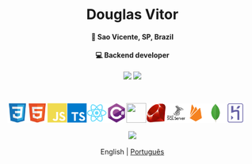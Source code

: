 <div align="center">
  <h1 align="center">Douglas Vitor</h1>

  #### :pushpin: Sao Vicente, SP, Brazil
  #### 💻 Backend developer

  <img height="180em" src="https://github-readme-stats.vercel.app/api/top-langs/?username=doug-vitor&layout=compact&theme=dark&show_icons=true"/>
  <img height="180em" src="https://github-readme-stats.vercel.app/api?username=doug-vitor&theme=dark&show_icons=true"/>
  
  &nbsp;
  <div style="display: flex">
    <img height="40" width="40" src="https://github.com/devicons/devicon/blob/master/icons/css3/css3-original.svg" />
    <img height="40" width="40" src="https://github.com/devicons/devicon/blob/master/icons/html5/html5-original.svg" />
    <img height="40" width="40" src="https://raw.githubusercontent.com/devicons/devicon/master/icons/javascript/javascript-plain.svg" />
    <img height="40" width="40" src="https://raw.githubusercontent.com/devicons/devicon/master/icons/typescript/typescript-plain.svg" />
    <img height="40" width="40" src="https://raw.githubusercontent.com/devicons/devicon/master/icons/react/react-original.svg" />
    <img height="40" width="40" src="https://github.com/devicons/devicon/blob/master/icons/csharp/csharp-original.svg" />
    <img height="40" width="40" src="https://cdn.jsdelivr.net/gh/devicons/devicon/icons/nodejs/nodejs-original.svg" />
    <img height="40" width="40" src="https://github.com/devicons/devicon/blob/master/icons/ruby/ruby-original.svg" />
    <img height="40" width="40" src="https://github.com/devicons/devicon/blob/master/icons/microsoftsqlserver/microsoftsqlserver-plain-wordmark.svg" />
    <img height="40" width="40" src="https://github.com/devicons/devicon/blob/master/icons/firebase/firebase-plain.svg" />
    <img height="40" width="40" src="https://github.com/devicons/devicon/blob/master/icons/mongodb/mongodb-original.svg" />
    <img height="40" width="40" src="https://github.com/devicons/devicon/blob/master/icons/heroku/heroku-original.svg" />
  </div>

  <br />
  <a href="https://www.linkedin.com/in/douglasvitor-dev/">
    <img src="https://img.shields.io/badge/-LinkedIn-%230077B5?style=for-the-badge&logo=linkedin&logoColor=white" />
  </a>

  English | <a href="https://github.com/Doug-Vitor/Doug-Vitor/blob/main/README-pt_BR.md">Português</a>
</div>
